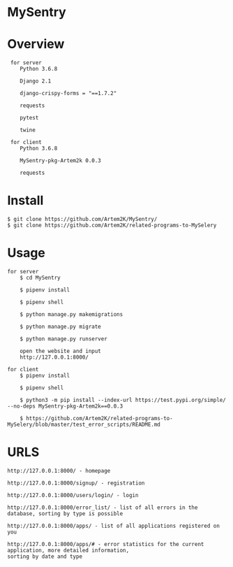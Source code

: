 # MySentry

# Overview
     for server
        Python 3.6.8
    
        Django 2.1
    
        django-crispy-forms = "==1.7.2"
        
        requests 
    
        pytest 
        
        twine
        
     for client
        Python 3.6.8
        
        MySentry-pkg-Artem2k 0.0.3
        
        requests
        

# Install
    $ git clone https://github.com/Artem2K/MySentry/
    $ git clone https://github.com/Artem2K/related-programs-to-MySelery

# Usage
    for server
        $ cd MySentry
    
        $ pipenv install
    
        $ pipenv shell
    
        $ python manage.py makemigrations
    
        $ python manage.py migrate
    
        $ python manage.py runserver
    
        open the website and input
        http://127.0.0.1:8000/
        
    for client
        $ pipenv install
    
        $ pipenv shell
        
        $ python3 -m pip install --index-url https://test.pypi.org/simple/ --no-deps MySentry-pkg-Artem2k==0.0.3 

        $ https://github.com/Artem2K/related-programs-to-MySelery/blob/master/test_error_scripts/README.md 
# URLS
    http://127.0.0.1:8000/ - homepage

    http://127.0.0.1:8000/signup/ - registration

    http://127.0.0.1:8000/users/login/ - login

    http://127.0.0.1:8000/error_list/ - list of all errors in the database, sorting by type is possible

    http://127.0.0.1:8000/apps/ - list of all applications registered on you

    http://127.0.0.1:8000/apps/# - error statistics for the current application, more detailed information,
    sorting by date and type

    